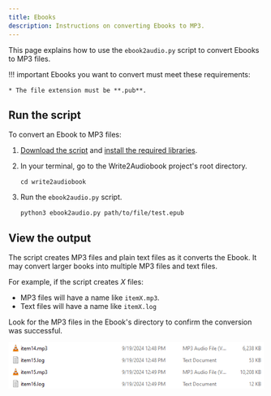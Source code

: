 ```yaml
---
title: Ebooks
description: Instructions on converting Ebooks to MP3.
---
```


This page explains how to use the `ebook2audio.py` script to convert Ebooks to MP3 files.

!!! important
    Ebooks you want to convert must meet these requirements:

    * The file extension must be **.pub**.

## Run the script

To convert an Ebook to MP3 files:

1. [Download the script](./download-scripts.md) and [install the required libraries](./install-libraries.md).
1. In your terminal, go to the Write2Audiobook project's root directory.

    ```console
    cd write2audiobook
    ```

1. Run the `ebook2audio.py` script.

    ```console
    python3 ebook2audio.py path/to/file/test.epub
    ```

## View the output

The script creates MP3 files and plain text files as it converts the Ebook. It may convert
larger books into multiple MP3 files and text files.

For example, if the script creates *X* files:

- MP3 files will have a name like `itemX.mp3`.
- Text files will have a name like `itemX.log`

Look for the MP3 files in the Ebook's directory to confirm the conversion was successful.

![docx-to-audio-output](../img/ebook-to-audio-output.png)
